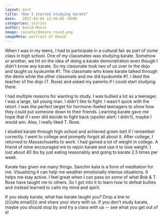 ```yaml
---
layout: post
title: "How I started studying karate"
date:   2017-03-04 12:30:00 -0500
categories: stories
author: David Moore
image: /assets/dmoore-round.png
imageMeta: portrait of David
---
```

When I was in my teens, I had to participate in a cultural fair as part of some class in high school.  One of my classmates was studying karate.  Somehow or another, we hit on the idea of doing a karate demonstration even though I didn't know any karate.  So my classmate took two of us over to the dojo and taught us kyukumite #1.  The classmate who knew karate talked through the demo while the other classmate and me did kyukumite #1.  I liked the teacher of the dojo (T. Rose) and asked my parents if I could start studying there.

I had multiple reasons for wanting to study.  I was bullied a lot as a teenager.  I was a large, tall young man.  I didn't like to fight.  I wasn't quick with the retort.  I was the perfect target for hormone-fueled teenagers to show how they could put someone down to their friends.  Learning karate gave me hope that if I ever did decide to fight back (spoiler alert: I didn't), maybe I would win.  Also, I really liked T. Rose.  

I studied karate through high school and achieved green belt if I remember correctly.  I went to college and promptly forgot all about it.  After college, I returned to Massachusetts to work.  I had gained a lot of weight in college.  A friend of mine encouraged me to rejoin karate and use it to lose weight.  I lost about 40 lbs by just eating reasonably and going to karate 2.5 times per week.

Karate has given me many things.  Sanchin kata is a form of meditation for me. Visualizing it can help me weather emotionally intense situations. It helps me stay active. I feel great when I can pass on some of what Bob & T. Rose have taught me to others. So I got into it to learn how to defeat bullies and instead learned to calm my mind and spirit.

If you study karate, what has karate taught you?  Drop a line to (({{site.email}})) and share your story with us.  If you don't study karate, maybe you should stop by and try a class with us -- see what you get out of it!

